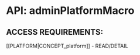 # API: adminPlatformMacro


## ACCESS REQUIREMENTS: ##
[[PLATFORM|CONCEPT_platform]] - READ/DETAIL

